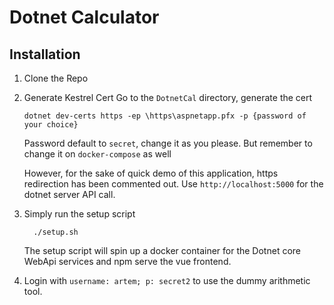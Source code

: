 # Dotnet Calculator

## Installation

1. Clone the Repo

2. Generate Kestrel Cert
    Go to the ```DotnetCal``` directory, generate the cert

    ```
    dotnet dev-certs https -ep \https\aspnetapp.pfx -p {password of your choice}
    ```
    
    Password default to ```secret```, change it as you please. But remember to change it on ```docker-compose``` as well 

    However, for the sake of quick demo of this application, https redirection has been commented out. Use ```http://localhost:5000``` for the dotnet server API call. 

3. Simply run the setup script
    ```
      ./setup.sh
    ```
    The setup script will spin up a docker container for the Dotnet core WebApi services and npm serve the vue frontend. 

4. Login with ```username: artem; p: secret2``` to use the dummy arithmetic tool. 

